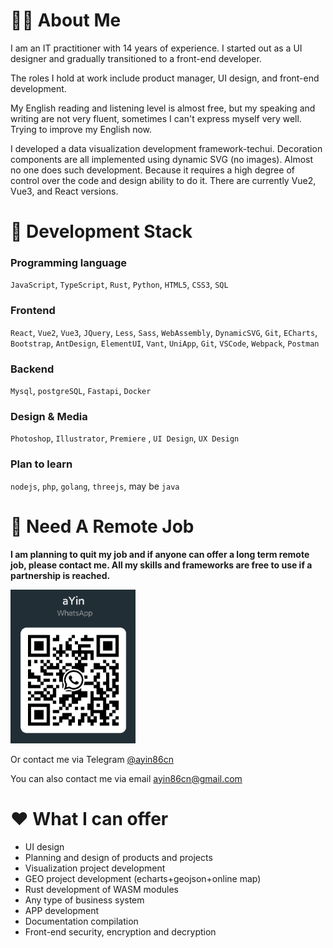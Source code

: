 
# 🧑‍💻 About Me

I am an IT practitioner with 14 years of experience. I started out as a UI designer and gradually transitioned to a front-end developer. 

The roles I hold at work include product manager, UI design, and front-end development. 

My English reading and listening level is almost free, but my speaking and writing are not very fluent, sometimes I can't express myself very well. Trying to improve my English now.

I developed a data visualization development framework-techui. Decoration components are all implemented using dynamic SVG (no images). Almost no one does such development. Because it requires a high degree of control over the code and design ability to do it. There are currently Vue2, Vue3, and React versions.



# 🧊 Development Stack

### Programming language

`JavaScript`, `TypeScript`, `Rust`, `Python`, `HTML5`, `CSS3`, `SQL`


### Frontend

`React`, `Vue2`, `Vue3`, `JQuery`, `Less`, `Sass`, `WebAssembly`,  `DynamicSVG`, `Git`, `ECharts`, `Bootstrap`, `AntDesign`, `ElementUI`, `Vant`, `UniApp`, `Git`, `VSCode`, `Webpack`, `Postman`

### Backend

`Mysql`, `postgreSQL`, `Fastapi`, `Docker`

### Design & Media

`Photoshop`, `Illustrator`, `Premiere` , `UI Design`, `UX Design`

### Plan to learn

`nodejs`, `php`, `golang`, `threejs`, may be `java`

# 📑 Need A Remote Job

**I am planning to quit my job and if anyone can offer a long term remote job, please contact me. All my skills and frameworks are free to use if a partnership is reached.**



<img src="./WhatsApp.png" width="200" />

Or contact me via Telegram [@ayin86cn](https://t.me/ayin86cn)

You can also contact me via email ayin86cn@gmail.com



# ❤️ What I can offer


  - UI design
  - Planning and design of products and projects
  - Visualization project development
  - GEO project development (echarts+geojson+online map)
  - Rust development of WASM modules
  - Any type of business system
  - APP development
  - Documentation compilation
  - Front-end security, encryption and decryption
